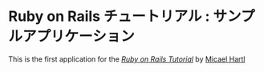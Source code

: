 # Ruby on Rails チュートリアル : サンプルアプリケーション

This is the first application for the
[*Ruby on Rails Tutorial*](http://railstutorial.jp)
by [Micael Hartl](http://michaelhartl.com/)	